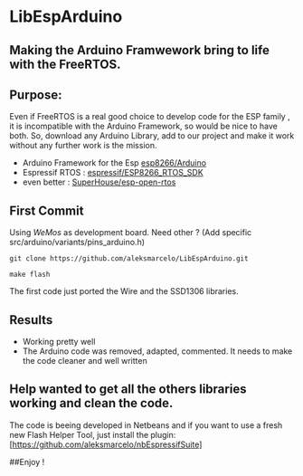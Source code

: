 
# LibEspArduino


## Making the Arduino Framwework bring to life with the FreeRTOS.

## Purpose:
Even if FreeRTOS is a real good choice to develop code for the ESP family , 
it is incompatible with the Arduino Framework, so  would be nice to have both.
So, download any Arduino Library, add to our project and make it work without any further work is the mission.


- Arduino Framework for the Esp [esp8266/Arduino](https://github.com/esp8266/Arduino)
- Espressif RTOS : [espressif/ESP8266_RTOS_SDK](https://github.com/espressif/ESP8266_RTOS_SDK)
- even better : [SuperHouse/esp-open-rtos](https://github.com/SuperHouse/esp-open-rtos/tree/master/examples)


## First Commit

Using *WeMos* as development board. Need other ? (Add specific src/arduino/variants/pins_arduino.h)

    git clone https://github.com/aleksmarcelo/LibEspArduino.git

    make flash 

The first code just ported the Wire and the SSD1306 libraries.


## Results
- Working pretty well
- The Arduino code was removed, adapted, commented. It needs to make the code cleaner and well written


## Help wanted to get all the others libraries working and clean the code.

 
The code is beeing developed in Netbeans and if you want to use a fresh new Flash Helper Tool, just install the plugin:
[https://github.com/aleksmarcelo/nbEspressifSuite]

##Enjoy !